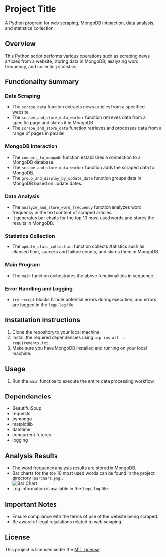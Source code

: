 # Project Title

A Python program for web scraping, MongoDB interaction, data analysis, and statistics collection.

## Overview

This Python script performs various operations such as scraping news articles from a website, storing data in MongoDB, analyzing word frequency, and collecting statistics.

## Functionality Summary

### Data Scraping

- The `scrape_data` function extracts news articles from a specified website.
- The `scrape_and_store_data_worker` function retrieves data from a specific page and stores it in MongoDB.
- The `scrape_and_store_data` function retrieves and processes data from a range of pages in parallel.

### MongoDB Interaction

- The `connect_to_mongodb` function establishes a connection to a MongoDB database.
- The `scrape_and_store_data_worker` function adds the scraped data to MongoDB.
- The `group_and_display_by_update_date` function groups data in MongoDB based on update dates.

### Data Analysis

- The `analyze_and_store_word_frequency` function analyzes word frequency in the text content of scraped articles.
- It generates bar charts for the top 10 most used words and stores the results in MongoDB.

### Statistics Collection

- The `update_stats_collection` function collects statistics such as elapsed time, success and failure counts, and stores them in MongoDB.

### Main Program

- The `main` function orchestrates the above functionalities in sequence.

### Error Handling and Logging

- `try-except` blocks handle potential errors during execution, and errors are logged in the `logs.log` file.

## Installation Instructions

1. Clone the repository to your local machine.
2. Install the required dependencies using `pip install -r requirements.txt`.
3. Make sure you have MongoDB installed and running on your local machine.

## Usage

1. Run the `main` function to execute the entire data processing workflow.

## Dependencies

- BeautifulSoup
- requests
- pymongo
- matplotlib
- datetime
- concurrent.futures
- logging

## Analysis Results

- The word frequency analysis results are stored in MongoDB.
- Bar charts for the top 10 most used words can be found in the project directory (`barchart.png`).  
![Bar Chart](barchart.png)
- Log information is available in the `logs.log` file.

## Important Notes

- Ensure compliance with the terms of use of the website being scraped.
- Be aware of legal regulations related to web scraping.

## License

This project is licensed under the [MIT License](LICENSE).





